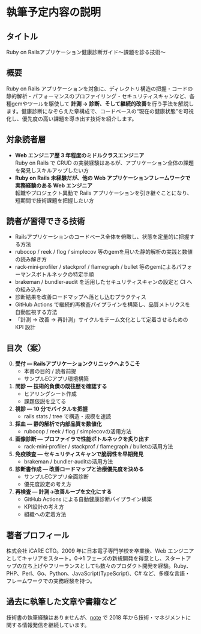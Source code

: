 # 執筆予定内容の説明

## タイトル
Ruby on Railsアプリケーション健康診断ガイド〜課題を診る技術〜

## 概要

Ruby on Rails アプリケーションを対象に、ディレクトリ構造の把握・コードの静的解析・パフォーマンスのプロファイリング・セキュリティスキャンなど、各種gemやツールを駆使して **計測 → 診断、そして継続的改善**を行う手法を解説します。健康診断になぞらえた章構成で、コードベースの“現在の健康状態”を可視化し、優先度の高い課題を導き出す技術を紹介します。

## 対象読者層

- **Web エンジニア歴 3 年程度のミドルクラスエンジニア**  
  Ruby on Rails で CRUD の実装経験はあるが、アプリケーション全体の課題を発見しスキルアップしたい方
- **Ruby on Rails 未経験だが、他の Web アプリケーションフレームワークで実務経験のある Web エンジニア**  
  転職やプロジェクト異動で Rails アプリケーションを引き継ぐことになり、短期間で技術課題を把握したい方

## 読者が習得できる技術

- Railsアプリケーションのコードベース全体を俯瞰し、状態を定量的に把握する方法
- rubocop / reek / flog / simplecov 等のgemを用いた静的解析の実践と数値の読み解き方
- rack‑mini‑profiler / stackprof / flamegraph / bullet 等のgemによるパフォーマンスボトルネックの特定手順
- brakeman / bundler‑audit を活用したセキュリティスキャンの設定と CI への組み込み
- 診断結果を改善ロードマップへ落とし込むプラクティス
- GitHub Actions で継続的再検査パイプラインを構築し、品質メトリクスを自動監視する方法
- 「計測 → 改善 → 再計測」サイクルをチーム文化として定着させるための KPI 設計

## 目次（案）

0. **受付 — Railsアプリケーションクリニックへようこそ**
   - 本書の目的 / 読者前提
   - サンプルECアプリ環境構築
1. **問診 — 技術的負債の既往歴を確認する**
   - ヒアリングシート作成
   - 課題仮説を立てる
2. **視診 — 10 分でバイタルを把握**
   - rails stats / tree で構造・規模を速読
3. **採血 — 静的解析で内部品質を数値化**
   - rubocop / reek / flog / simplecovの活用方法
4. **画像診断 — プロファイラで性能ボトルネックを炙り出す**
   - rack‑mini‑profiler / stackprof / flamegraph / bulletの活用方法
5. **免疫検査 — セキュリティスキャンで脆弱性を早期発見**
   - brakeman / bundler‑auditの活用方法
6. **診断書作成 — 改善ロードマップと治療優先度を決める**
   - サンプルECアプリ全面診断
   - 優先度設定の考え方
7. **再検査 — 計測→改善ループを文化にする**
   - GitHub Actions による自動健康診断パイプライン構築
   - KPI設計の考え方
   - 組織への定着方法

## 著者プロフィール

株式会社 iCARE CTO。2009 年に日本電子専門学校を卒業後、Web エンジニアとしてキャリアをスタート。0→1 フェーズの新規開発を得意とし、スタートアップの立ち上げやフリーランスとしても数々のプロダクト開発を経験。Ruby、PHP、Perl、Go、Python、JavaScript(TypeScript)、C# など、多様な言語・フレームワークでの実務経験を持つ。

## 過去に執筆した文章や書籍など

技術書の執筆経験はありませんが、[note](https://note.com/msykd) で 2018 年から技術・マネジメントに関する情報発信を継続しています。
